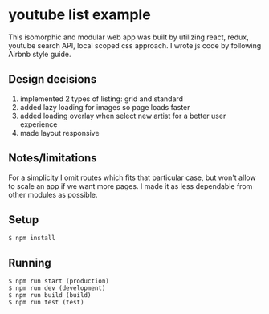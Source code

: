 # youtube list example

This isomorphic and modular web app was built by utilizing react, redux, youtube search API, local scoped css approach. I wrote js code by following Airbnb style guide.

## Design decisions

1. implemented 2 types of listing: grid and standard
2. added lazy loading for images so page loads faster
3. added loading overlay when select new artist for a better user experience
4. made layout responsive 

## Notes/limitations

For a simplicity I omit routes which fits that particular case, but won't allow to scale an app if we want more pages.
I made it as less dependable from other modules as possible.

## Setup

```
$ npm install

```

## Running

```
$ npm run start (production)
$ npm run dev (development)
$ npm run build (build)
$ npm run test (test)

```





